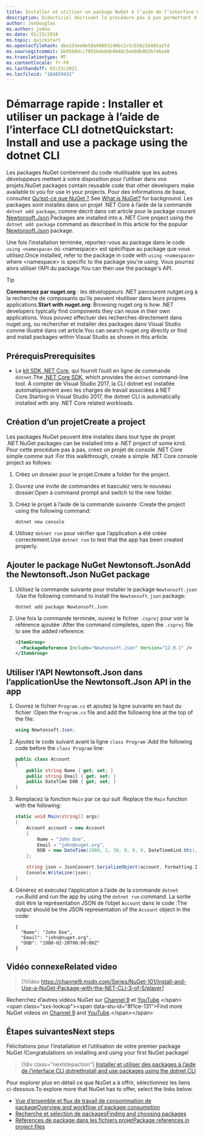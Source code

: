 ```yaml
---
title: Installer et utiliser un package NuGet à l’aide de l’interface CLI dotnet
description: Didacticiel décrivant la procédure pas à pas permettant d’installer et d’utiliser un package NuGet dans un projet .NET Core.
author: JonDouglas
ms.author: jodou
ms.date: 01/23/2018
ms.topic: quickstart
ms.openlocfilehash: dbe1d3ee8e50a90803140bc2c5cb5821b485a2fd
ms.sourcegitcommit: bb9560dcc7055bde84b4940c5eb0db402bf46a48
ms.translationtype: MT
ms.contentlocale: fr-FR
ms.lasthandoff: 03/23/2021
ms.locfileid: "104859432"
---
```

# <a name="quickstart-install-and-use-a-package-using-the-dotnet-cli"></a><span data-ttu-id="8f1ce-103">Démarrage rapide : Installer et utiliser un package à l’aide de l’interface CLI dotnet</span><span class="sxs-lookup"><span data-stu-id="8f1ce-103">Quickstart: Install and use a package using the dotnet CLI</span></span>

<span data-ttu-id="8f1ce-104">Les packages NuGet contiennent du code réutilisable que les autres développeurs mettent à votre disposition pour l’utiliser dans vos projets.</span><span class="sxs-lookup"><span data-stu-id="8f1ce-104">NuGet packages contain reusable code that other developers make available to you for use in your projects.</span></span> <span data-ttu-id="8f1ce-105">Pour des informations de base, consultez [Qu’est-ce que NuGet ?](../What-is-NuGet.md).</span><span class="sxs-lookup"><span data-stu-id="8f1ce-105">See [What is NuGet?](../What-is-NuGet.md) for background.</span></span> <span data-ttu-id="8f1ce-106">Les packages sont installés dans un projet .NET Core à l’aide de la commande `dotnet add package`, comme décrit dans cet article pour le package courant [Newtonsoft.Json](https://www.nuget.org/packages/Newtonsoft.Json/).</span><span class="sxs-lookup"><span data-stu-id="8f1ce-106">Packages are installed into a .NET Core project using the `dotnet add package` command as described in this article for the popular [Newtonsoft.Json](https://www.nuget.org/packages/Newtonsoft.Json/) package.</span></span>

<span data-ttu-id="8f1ce-107">Une fois l’installation terminée, reportez-vous au package dans le code `using <namespace>` où \<namespace\> est spécifique au package que vous utilisez.</span><span class="sxs-lookup"><span data-stu-id="8f1ce-107">Once installed, refer to the package in code with `using <namespace>` where \<namespace\> is specific to the package you're using.</span></span> <span data-ttu-id="8f1ce-108">Vous pourrez alors utiliser l’API du package.</span><span class="sxs-lookup"><span data-stu-id="8f1ce-108">You can then use the package's API.</span></span>

> [!Tip]
> <span data-ttu-id="8f1ce-109">**Commencez par nuget.org** : les développeurs .NET parcourent nutget.org à la recherche de composants qu’ils peuvent réutiliser dans leurs propres applications.</span><span class="sxs-lookup"><span data-stu-id="8f1ce-109">**Start with nuget.org**: Browsing nuget.org is how .NET developers typically find components they can reuse in their own applications.</span></span> <span data-ttu-id="8f1ce-110">Vous pouvez effectuer des recherches directement dans nuget.org, ou rechercher et installer des packages dans Visual Studio comme illustré dans cet article.</span><span class="sxs-lookup"><span data-stu-id="8f1ce-110">You can search nuget.org directly or find and install packages within Visual Studio as shown in this article.</span></span>

## <a name="prerequisites"></a><span data-ttu-id="8f1ce-111">Prérequis</span><span class="sxs-lookup"><span data-stu-id="8f1ce-111">Prerequisites</span></span>

- <span data-ttu-id="8f1ce-112">Le [kit SDK .NET Core](https://www.microsoft.com/net/download/), qui fournit l’outil en ligne de commande `dotnet`.</span><span class="sxs-lookup"><span data-stu-id="8f1ce-112">The [.NET Core SDK](https://www.microsoft.com/net/download/), which provides the `dotnet` command-line tool.</span></span> <span data-ttu-id="8f1ce-113">À compter de Visual Studio 2017, la CLI dotnet est installée automatiquement avec les charges de travail associées à NET Core.</span><span class="sxs-lookup"><span data-stu-id="8f1ce-113">Starting in Visual Studio 2017, the dotnet CLI is automatically installed with any .NET Core related workloads.</span></span>

## <a name="create-a-project"></a><span data-ttu-id="8f1ce-114">Création d’un projet</span><span class="sxs-lookup"><span data-stu-id="8f1ce-114">Create a project</span></span>

<span data-ttu-id="8f1ce-115">Les packages NuGet peuvent être installés dans tout type de projet .NET.</span><span class="sxs-lookup"><span data-stu-id="8f1ce-115">NuGet packages can be installed into a .NET project of some kind.</span></span> <span data-ttu-id="8f1ce-116">Pour cette procédure pas à pas, créez un projet de console .NET Core simple comme suit :</span><span class="sxs-lookup"><span data-stu-id="8f1ce-116">For this walkthrough, create a simple .NET Core console project as follows:</span></span>

1. <span data-ttu-id="8f1ce-117">Créez un dossier pour le projet.</span><span class="sxs-lookup"><span data-stu-id="8f1ce-117">Create a folder for the project.</span></span>

1. <span data-ttu-id="8f1ce-118">Ouvrez une invite de commandes et basculez vers le nouveau dossier.</span><span class="sxs-lookup"><span data-stu-id="8f1ce-118">Open a command prompt and switch to the new folder.</span></span>

1. <span data-ttu-id="8f1ce-119">Créez le projet à l’aide de la commande suivante :</span><span class="sxs-lookup"><span data-stu-id="8f1ce-119">Create the project using the following command:</span></span>

    ```dotnetcli
    dotnet new console
    ```

1. <span data-ttu-id="8f1ce-120">Utilisez `dotnet run` pour vérifier que l’application a été créée correctement.</span><span class="sxs-lookup"><span data-stu-id="8f1ce-120">Use `dotnet run` to test that the app has been created properly.</span></span>

## <a name="add-the-newtonsoftjson-nuget-package"></a><span data-ttu-id="8f1ce-121">Ajouter le package NuGet Newtonsoft.Json</span><span class="sxs-lookup"><span data-stu-id="8f1ce-121">Add the Newtonsoft.Json NuGet package</span></span>

1. <span data-ttu-id="8f1ce-122">Utilisez la commande suivante pour installer le package `Newtonsoft.json` :</span><span class="sxs-lookup"><span data-stu-id="8f1ce-122">Use the following command to install the `Newtonsoft.json` package:</span></span>

    ```dotnetcli
    dotnet add package Newtonsoft.Json
    ```

2. <span data-ttu-id="8f1ce-123">Une fois la commande terminée, ouvrez le fichier `.csproj` pour voir la référence ajoutée :</span><span class="sxs-lookup"><span data-stu-id="8f1ce-123">After the command completes, open the `.csproj` file to see the added reference:</span></span>

    ```xml
    <ItemGroup>
      <PackageReference Include="Newtonsoft.Json" Version="12.0.1" />
    </ItemGroup>
    ```

## <a name="use-the-newtonsoftjson-api-in-the-app"></a><span data-ttu-id="8f1ce-124">Utiliser l’API Newtonsoft.Json dans l’application</span><span class="sxs-lookup"><span data-stu-id="8f1ce-124">Use the Newtonsoft.Json API in the app</span></span>

1. <span data-ttu-id="8f1ce-125">Ouvrez le fichier `Program.cs` et ajoutez la ligne suivante en haut du fichier :</span><span class="sxs-lookup"><span data-stu-id="8f1ce-125">Open the `Program.cs` file and add the following line at the top of the file:</span></span>

    ```cs
    using Newtonsoft.Json;
    ```

1. <span data-ttu-id="8f1ce-126">Ajoutez le code suivant avant la ligne `class Program` :</span><span class="sxs-lookup"><span data-stu-id="8f1ce-126">Add the following code before the `class Program` line:</span></span>

    ```cs
    public class Account
    {
        public string Name { get; set; }
        public string Email { get; set; }
        public DateTime DOB { get; set; }
    }
    ```

1. <span data-ttu-id="8f1ce-127">Remplacez la fonction `Main` par ce qui suit :</span><span class="sxs-lookup"><span data-stu-id="8f1ce-127">Replace the `Main` function with the following:</span></span>

    ```cs
    static void Main(string[] args)
    {
        Account account = new Account
        {
            Name = "John Doe",
            Email = "john@nuget.org",
            DOB = new DateTime(1980, 2, 20, 0, 0, 0, DateTimeKind.Utc),
        };

        string json = JsonConvert.SerializeObject(account, Formatting.Indented);
        Console.WriteLine(json);
    }
    ```

1. <span data-ttu-id="8f1ce-128">Générez et exécutez l’application à l’aide de la commande `dotnet run`.</span><span class="sxs-lookup"><span data-stu-id="8f1ce-128">Build and run the app by using the `dotnet run` command.</span></span> <span data-ttu-id="8f1ce-129">La sortie doit être la représentation JSON de l’objet `Account` dans le code :</span><span class="sxs-lookup"><span data-stu-id="8f1ce-129">The output should be the JSON representation of the `Account` object in the code:</span></span>

    ```output
    {
      "Name": "John Doe",
      "Email": "john@nuget.org",
      "DOB": "1980-02-20T00:00:00Z"
    }
    ```
## <a name="related-video"></a><span data-ttu-id="8f1ce-130">Vidéo connexe</span><span class="sxs-lookup"><span data-stu-id="8f1ce-130">Related video</span></span>

> [!Video https://channel9.msdn.com/Series/NuGet-101/Install-and-Use-a-NuGet-Package-with-the-NET-CLI-3-of-5/player]

<span data-ttu-id="8f1ce-131">Recherchez d’autres vidéos NuGet sur [Channel 9](https://channel9.msdn.com/Series/NuGet-101) et [YouTube](https://www.youtube.com/playlist?list=PLdo4fOcmZ0oVLvfkFk8O9h6v2Dcdh2bh_).</span><span class="sxs-lookup"><span data-stu-id="8f1ce-131">Find more NuGet videos on [Channel 9](https://channel9.msdn.com/Series/NuGet-101) and [YouTube](https://www.youtube.com/playlist?list=PLdo4fOcmZ0oVLvfkFk8O9h6v2Dcdh2bh_).</span></span>

## <a name="next-steps"></a><span data-ttu-id="8f1ce-132">Étapes suivantes</span><span class="sxs-lookup"><span data-stu-id="8f1ce-132">Next steps</span></span>

<span data-ttu-id="8f1ce-133">Félicitations pour l’installation et l’utilisation de votre premier package NuGet !</span><span class="sxs-lookup"><span data-stu-id="8f1ce-133">Congratulations on installing and using your first NuGet package!</span></span>

> [!div class="nextstepaction"]
> [<span data-ttu-id="8f1ce-134">Installer et utiliser des packages à l’aide de l’interface CLI dotnet</span><span class="sxs-lookup"><span data-stu-id="8f1ce-134">Install and use packages using the dotnet CLI</span></span>](../consume-packages/install-use-packages-dotnet-cli.md)

<span data-ttu-id="8f1ce-135">Pour explorer plus en détail ce que NuGet a à offrir, sélectionnez les liens ci-dessous.</span><span class="sxs-lookup"><span data-stu-id="8f1ce-135">To explore more that NuGet has to offer, select the links below.</span></span>

- [<span data-ttu-id="8f1ce-136">Vue d’ensemble et flux de travail de consommation de package</span><span class="sxs-lookup"><span data-stu-id="8f1ce-136">Overview and workflow of package consumption</span></span>](../consume-packages/overview-and-workflow.md)
- [<span data-ttu-id="8f1ce-137">Recherche et sélection de packages</span><span class="sxs-lookup"><span data-stu-id="8f1ce-137">Finding and choosing packages</span></span>](../consume-packages/finding-and-choosing-packages.md)
- [<span data-ttu-id="8f1ce-138">Références de package dans les fichiers projet</span><span class="sxs-lookup"><span data-stu-id="8f1ce-138">Package references in project files</span></span>](../consume-packages/package-references-in-project-files.md)
